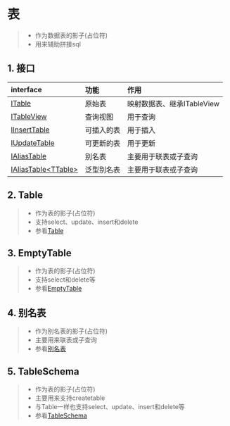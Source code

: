 # 表
>* 作为数据表的影子(占位符)
>* 用来辅助拼接sql

## 1. 接口
|interface|功能|作用|
|:--|:--|:--|
|[ITable](xref:ShadowSql.Identifiers.ITable)|原始表|映射数据表、继承ITableView|
|[ITableView](xref:ShadowSql.Identifiers.ITableView)|查询视图|用于查询|
|[IInsertTable](xref:ShadowSql.Identifiers.IInsertTable)|可插入的表|用于插入|
|[IUpdateTable](xref:ShadowSql.Identifiers.IUpdateTable)|可更新的表|用于更新|
|[IAliasTable](xref:ShadowSql.Identifiers.IAliasTable)|别名表|主要用于联表或子查询|
|[IAliasTable\<TTable\>](xref:ShadowSql.Identifiers.IAliasTable%601)|泛型别名表|主要用于联表或子查询|

## 2. Table
>* 作为表的影子(占位符)
>* 支持select、update、insert和delete
>* 参看[Table](./table.md)


## 3. EmptyTable
>* 作为表的影子(占位符)
>* 支持select和delete等
>* 参看[EmptyTable](./simple.md)

## 4. 别名表
>* 作为别名表的影子(占位符)
>* 主要用来联表或子查询
>* 参看[别名表](./alias.md)

## 5. TableSchema
>* 作为表的影子(占位符)
>* 主要用来支持createtable
>* 与Table一样也支持select、update、insert和delete等
>* 参看[TableSchema](./schema.md)


